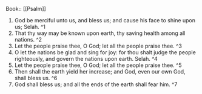  Book:: [[Psalm]]
 1. God be merciful unto us, and bless us; and cause his face to shine upon us; Selah. ^1
 2. That thy way may be known upon earth, thy saving health among all nations. ^2
 3. Let the people praise thee, O God; let all the people praise thee. ^3
 4. O let the nations be glad and sing for joy: for thou shalt judge the people righteously, and govern the nations upon earth. Selah. ^4
 5. Let the people praise thee, O God; let all the people praise thee. ^5
 6. Then shall the earth yield her increase; and God, even our own God, shall bless us. ^6
 7. God shall bless us; and all the ends of the earth shall fear him. ^7
